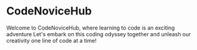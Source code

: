 # CodeNoviceHub
Welcome to CodeNoviceHub, where learning to code is an exciting adventure
 Let's embark on this coding odyssey together and unleash our creativity one line of code at a time!

